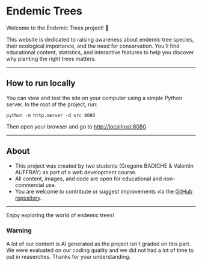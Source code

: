 # Endemic Trees

Welcome to the Endemic Trees project! 🌳

This website is dedicated to raising awareness about endemic tree species, their ecological importance, and the need for conservation. You'll find educational content, statistics, and interactive features to help you discover why planting the right trees matters.

---

## How to run locally

You can view and test the site on your computer using a simple Python server. In the root of the project, run:

```
python -m http.server -d src 8080
```

Then open your browser and go to [http://localhost:8080](http://localhost:8080)

---

## About

- This project was created by two students (Gregoire BADICHE & Valentin AUFFRAY) as part of a web development course.
- All content, images, and code are open for educational and non-commercial use.
- You are welcome to contribute or suggest improvements via the [GitHub repository](https://github.com/gregoire-badiche/endemictrees).

---

Enjoy exploring the world of endemic trees!

### Warning

A lot of our content is AI generated as the project isn't graded on this part. We were evaluated on our coding quality and we did not had a lot of time to put in reaserches. Thanks for your understanding.
